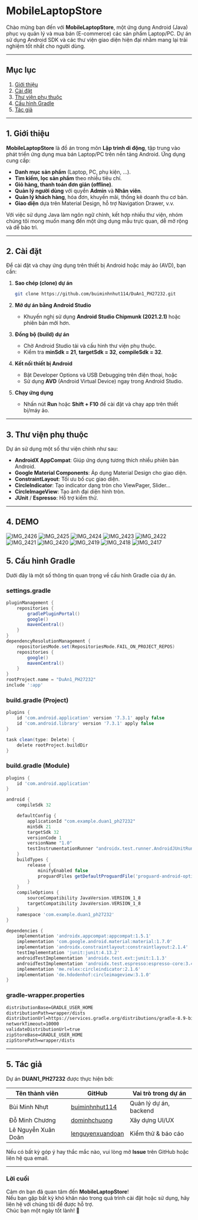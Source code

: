 # MobileLaptopStore

Chào mừng bạn đến với **MobileLaptopStore**, một ứng dụng Android (Java) phục vụ quản lý và mua bán (E-commerce) các sản phẩm Laptop/PC. Dự án sử dụng Android SDK và các thư viện giao diện hiện đại nhằm mang lại trải nghiệm tốt nhất cho người dùng.

---

## Mục lục
1. [Giới thiệu](#gioithieu)  
2. [Cài đặt](#cai-dat)  
3. [Thư viện phụ thuộc](#thu-vien-phu-thuoc)  
4. [Cấu hình Gradle](#cau-hinh-gradle)  
5. [Tác giả](#tac-gia)  

---

<a name="gioithieu"></a>
## 1. Giới thiệu

**MobileLaptopStore** là đồ án trong môn **Lập trình di động**, tập trung vào phát triển ứng dụng mua bán Laptop/PC trên nền tảng Android. Ứng dụng cung cấp:

- **Danh mục sản phẩm** (Laptop, PC, phụ kiện, …).  
- **Tìm kiếm, lọc sản phẩm** theo nhiều tiêu chí.  
- **Giỏ hàng, thanh toán đơn giản (offline)**.  
- **Quản lý người dùng** với quyền **Admin** và **Nhân viên**.  
- **Quản lý khách hàng**, hóa đơn, khuyến mãi, thống kê doanh thu cơ bản.  
- **Giao diện** dựa trên Material Design, hỗ trợ Navigation Drawer, v.v.

Với việc sử dụng Java làm ngôn ngữ chính, kết hợp nhiều thư viện, nhóm chúng tôi mong muốn mang đến một ứng dụng mẫu trực quan, dễ mở rộng và dễ bảo trì.

---

<a name="cai-dat"></a>
## 2. Cài đặt

Để cài đặt và chạy ứng dụng trên thiết bị Android hoặc máy ảo (AVD), bạn cần:

1. **Sao chép (clone) dự án**  
   ```bash
   git clone https://github.com/buiminhnhut114/DuAn1_PH27232.git
   ```

2. **Mở dự án bằng Android Studio**  
   - Khuyến nghị sử dụng **Android Studio Chipmunk (2021.2.1)** hoặc phiên bản mới hơn.

3. **Đồng bộ (build) dự án**  
   - Chờ Android Studio tải và cấu hình thư viện phụ thuộc.  
   - Kiểm tra **minSdk = 21**, **targetSdk = 32**, **compileSdk = 32**.  

4. **Kết nối thiết bị Android**  
   - Bật Developer Options và USB Debugging trên điện thoại, hoặc  
   - Sử dụng **AVD** (Android Virtual Device) ngay trong Android Studio.

5. **Chạy ứng dụng**  
   - Nhấn nút **Run** hoặc **Shift + F10** để cài đặt và chạy app trên thiết bị/máy ảo.

---

<a name="thu-vien-phu-thuoc"></a>
## 3. Thư viện phụ thuộc

Dự án sử dụng một số thư viện chính như sau:

- **AndroidX AppCompat**: Giúp ứng dụng tương thích nhiều phiên bản Android.  
- **Google Material Components**: Áp dụng Material Design cho giao diện.  
- **ConstraintLayout**: Tối ưu bố cục giao diện.  
- **CircleIndicator**: Tạo indicator dạng tròn cho ViewPager, Slider…  
- **CircleImageView**: Tạo ảnh đại diện hình tròn.  
- **JUnit** / **Espresso**: Hỗ trợ kiểm thử.

---
## 4. DEMO
![IMG_2426](https://github.com/user-attachments/assets/78b63587-2ac1-4abd-bf79-9f0ad695b368)
![IMG_2425](https://github.com/user-attachments/assets/12ff91cb-ebfe-43bd-9a43-532354a1af76)
![IMG_2424](https://github.com/user-attachments/assets/e051346a-0441-436b-ad42-8f7b5a1f5f79)
![IMG_2423](https://github.com/user-attachments/assets/ac6a8915-7ace-4103-948f-7427e3e55a91)
![IMG_2422](https://github.com/user-attachments/assets/bcdf6fea-edb6-48e5-9361-64c5f2e350c2)
![IMG_2421](https://github.com/user-attachments/assets/4e5df2db-9b8f-482c-a6fb-114cae3feaf5)
![IMG_2420](https://github.com/user-attachments/assets/701b1034-7d96-485d-82e7-b581b4abc1fe)
![IMG_2419](https://github.com/user-attachments/assets/c4dddf26-664e-4e33-a292-01bb18de9e1e)
![IMG_2418](https://github.com/user-attachments/assets/80ca8a4c-5276-4eb0-8e16-dc408e64b243)
![IMG_2417](https://github.com/user-attachments/assets/1611d30b-794d-4ad2-a200-3a15abf98053)


<a name="cau-hinh-gradle"></a>
## 5. Cấu hình Gradle

Dưới đây là một số thông tin quan trọng về cấu hình Gradle của dự án.

### **settings.gradle**
```groovy
pluginManagement {
    repositories {
        gradlePluginPortal()
        google()
        mavenCentral()
    }
}
dependencyResolutionManagement {
    repositoriesMode.set(RepositoriesMode.FAIL_ON_PROJECT_REPOS)
    repositories {
        google()
        mavenCentral()
    }
}
rootProject.name = "DuAn1_PH27232"
include ':app'
```

### **build.gradle (Project)**
```groovy
plugins {
    id 'com.android.application' version '7.3.1' apply false
    id 'com.android.library' version '7.3.1' apply false
}

task clean(type: Delete) {
    delete rootProject.buildDir
}
```

### **build.gradle (Module)**
```groovy
plugins {
    id 'com.android.application'
}

android {
    compileSdk 32

    defaultConfig {
        applicationId "com.example.duan1_ph27232"
        minSdk 21
        targetSdk 32
        versionCode 1
        versionName "1.0"
        testInstrumentationRunner "androidx.test.runner.AndroidJUnitRunner"
    }
    buildTypes {
        release {
            minifyEnabled false
            proguardFiles getDefaultProguardFile('proguard-android-optimize.txt'), 'proguard-rules.pro'
        }
    }
    compileOptions {
        sourceCompatibility JavaVersion.VERSION_1_8
        targetCompatibility JavaVersion.VERSION_1_8
    }
    namespace 'com.example.duan1_ph27232'
}

dependencies {
    implementation 'androidx.appcompat:appcompat:1.5.1'
    implementation 'com.google.android.material:material:1.7.0'
    implementation 'androidx.constraintlayout:constraintlayout:2.1.4'
    testImplementation 'junit:junit:4.13.2'
    androidTestImplementation 'androidx.test.ext:junit:1.1.3'
    androidTestImplementation 'androidx.test.espresso:espresso-core:3.4.0'
    implementation 'me.relex:circleindicator:2.1.6'
    implementation 'de.hdodenhof:circleimageview:3.1.0'
}
```

### **gradle-wrapper.properties**
```txt
distributionBase=GRADLE_USER_HOME
distributionPath=wrapper/dists
distributionUrl=https://services.gradle.org/distributions/gradle-8.9-bin.zip
networkTimeout=10000
validateDistributionUrl=true
zipStoreBase=GRADLE_USER_HOME
zipStorePath=wrapper/dists
```

---

<a name="tac-gia"></a>
## 5. Tác giả

Dự án **DUAN1_PH27232** được thực hiện bởi:

| Tên thành viên         | GitHub                           | Vai trò trong dự án        |
|------------------------|--------------------------------|----------------------------|
| Bùi Minh Nhựt         | [buiminhnhut114](https://github.com/buiminhnhut114) | Quản lý dự án, backend |
| Đỗ Minh Chương        | [dominhchuong](https://github.com/dominhchuong) | Xây dựng UI/UX         |
| Lê Nguyễn Xuân Doãn   | [lenguyenxuandoan](https://github.com/lenguyenxuandoan) | Kiểm thử & báo cáo     |

Nếu có bất kỳ góp ý hay thắc mắc nào, vui lòng mở **Issue** trên GitHub hoặc liên hệ qua email.

---

### **Lời cuối**
Cảm ơn bạn đã quan tâm đến **MobileLaptopStore**!  
Nếu bạn gặp bất kỳ khó khăn nào trong quá trình cài đặt hoặc sử dụng, hãy liên hệ với chúng tôi để được hỗ trợ.  
Chúc bạn một ngày tốt lành! 🎉

<!-- End of README -->

